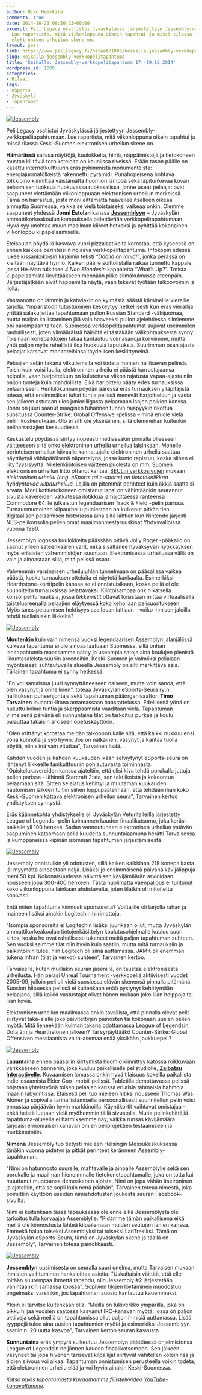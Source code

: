 ```yaml
---
author: Niko Heikkilä
comments: true
date: 2014-10-23 08:50:23+00:00
excerpt: Peli Legacy osallistui Jyväskylässä järjestettyyn Jessembly-verkkopelitapahtumaan.
  Lue raportista, mitä viikonloppuna oikein tapahtui ja missä tilassa Keski-Suomen
  elektronisen urheilun skene on.
layout: post
link: https://www.pelilegacy.fi/hitaat/1005/keikalla-jessembly-verkkopelitapahtuma
slug: keikalla-jessembly-verkkopelitapahtuma
title: 'Keikalla: Jessembly-verkkopelitapahtuma 17.-19.10.2014'
wordpress_id: 1005
categories:
- Hitaat
tags:
- eSports
- Jyväskylä
- Tapahtumat
---
```


[![Jessembly](/uploads/2014/10/jessembly1-1050x700.jpg)](/uploads/2014/10/jessembly1.jpg)



Peli Legacy osallistui Jyväskylässä järjestettyyn Jessembly-verkkopelitapahtumaan. Lue raportista, mitä viikonloppuna oikein tapahtui ja missä tilassa Keski-Suomen elektronisen urheilun skene on.



**Hämärässä** salissa näyttöjä, kuulokkeita, hiiriä, näppäimistöjä ja tietokoneen mustan kiiltäviä tornikoteloita on kauniissa riveissä. Erään tason päälle on kasattu internetkulttuurin eräs pyhimmistä monumenteista: energiajuomatölkeistä rakennettu pyramidi. Punahopeisena hohtava tölkkipino kiinnittää väistämättä huomion lämpöä sekä läpitunkevaa kovan pelaamisen tuoksua huokuvassa ruokasalissa, jonne useat pelaajat ovat saapuneet viettämään viikonloppuaan elektronisen urheilun merkeissä. Tämä on harrastus, josta moni eittämättä haaveilee itselleen oikeaa ammattia Suomessa, vaikka se vielä toistaiseksi vaikeaa onkin. Olemme saapuneet yhdessä **Jonni Estolan** kanssa [**Jessemblyyn**](http://jessembly.fi/) – Jyväskylän ammattikorkeakoulun kampuksella pidettävään verkkopelitapahtumaan. Hyvä syy unohtaa muun maailman kiireet hetkeksi ja pyhittää kokonainen viikonloppu kilpapelaamiselle.

Eteisaulan pöydällä kasvava vuori pizzalaatikoita korostaa, että kyseessä on ennen kaikkea perinteisiin nojaava verkkopelitapahtuma. Infokopin edessä lukee kissankokoisin kirjaimin teksti _“Däällä on lanid!”_, jonka perässä on kieltään näyttävä hymiö. Kaiken päälle soittolistalla raikaa tunnettu kappale, jossa He-Man tulkitsee _4 Non Blondesin_ kappaletta “What’s Up?”. Totista kilpapelaamista lievittääkseen mennään pilke silmäkulmassa eteenpäin. Järjestäjätkään eivät happamilta näytä, vaan tekevät työtään talkoovoimin ja ilolla.

Vastaanotto on lämmin ja kahviakin on kylmästä säästä kärsineille vieraille tarjolla. Ympäristöön tutustuminen keskeytyy hetkellisesti kun eräs vierailija yrittää salakuljettaa tapahtumaan pullon Russian Standard -väkijuomaa, mutta maljan kallistaminen jää vain haaveeksi pullon ajelehtiessa silmiemme ohi parempaan talteen. Suomessa verkkopelitapahtumat sujuvat useimmiten rauhallisesti, joten ylimääräistä häiriötä ei tästäkään välikohtauksesta synny. Toisinaan konepaikkojen takaa kantautuu voimasanoja korviimme, mutta yhtä paljon myös rehellistä iloa huokuvia taputuksia. Suurimman osan ajasta pelaajat katsovat monitoreihinsa täydellisen keskittyneinä.

Pelaajien selän takana vilkuilemalla voi todeta monien hallitsevan pelinsä. Toisin kuin voisi luulla, elektroninen urheilu ei päästä harrastajaansa helpolla, vaan harjoitteluun on kulutettava viikon rajatusta vapaa-ajasta niin paljon tunteja kuin mahdollista. Eikä harjoittelu pääty edes turnauksissa pelaamiseen. Henkilökunnan pöydän ääressä eräs turnauksen ylläpitäjistä toteaa, että ensimmäiset tuhat tuntia pelissä menevät harjoitteluun ja vasta sen jälkeen astutaan ulos junioriliigasta pelaamaan isojen poikien kanssa. Jonni on juuri saanut maagisen tuhannen tunnin rajapyykin rikottua suositussa Counter-Strike: Global Offensive -pelissä – minä en ole vielä peliin koskenutkaan. Olo ei silti ole yksinäinen, sillä olemmehan kuitenkin peliharrastajien keskuudessa.

Keskustelu pöydässä siirtyy nopeasti mediassakin pinnalla olleeseen väitteeseen siitä onko elektroninen urheilu urheilua laisinkaan. Monelle perinteisen urheilun kiivaalle kannattajalle elektroninen urheilu saattaa näyttäytyä vähäpätöisenä näpertelynä, jossa kunto rapistuu, koska siihen ei liity fyysisyyttä. Mielenkiintoisen väitteen puolesta on mm. Suomen elektronisen urheilun liitto ottanut kantaa. [SEUL:n verkkosivujen](http://www.seul.fi/esports/) mukaan _elektroninen urheilu (eng. eSports tai e-sports) on tietotekniikkaa hyödyntävää kilpaurheilua_. Lajilla on pitemmät perinteet kuin äkkiä saattaisi arvata. Moni kotitietokoneen omistanut lapsi on vähintäänkin seurannut sivusta kavereiden vatkatessa ilotikkua ja hajottaessa ranteensa Commodore 64:lle julkaistun legendaarisen Track & Field -pelin parissa. Turnausmuotoinen kilpaurheilu puolestaan on kulkenut pitkän tien digitaalisen pelaamisen historiassa aina siitä lähtien kun Nintendo järjesti NES-pelikonsolin pelien omat maailmanmestaruuskisat Yhdysvalloissa vuonna 1990.

Jessemblyn logossa kuulokkeita päässään pitävä Jolly Roger -pääkallo on saanut ylleen sateenkaaren värit, mikä sisältänee hyväksyvän nyökkäyksen myös erilaisten vähemmistöjen suuntaan. Elektronisessa urheilussa väliä on vain ja ainoastaan sillä, mitä pelissä osaat.

Vahvemmin varsinaisen urheilujuhlan tunnelmaan on pääsalissa vaikea päästä, koska turnauksen otteluita ei näytetä kankaalta. Esimerkiksi Hearthstone-korttipelin kanssa se ei onnistuisikaan, koska peliä ei ole suunniteltu turnauksissa pelattavaksi. Kiintoisampaa onkin katsella konsolipeliturnauksia, jossa _tekkenistit_ ottavat toisistaan mittaa virtuaalisella taisteluareenalla pelaajien eläytyessä koko kehollaan pelisuoritukseen. Myös tanssipelaamisen hektisyys saa leuan lattiaan – voiko ihmisen jaloilla tehdä tuollaisiakin liikkeitä?

[![Jessembly](/uploads/2014/10/jessembly2-1050x590.jpg)](/uploads/2014/10/jessembly2.jpg)

**Muutenkin** kuin vain nimensä vuoksi legendaarisen Assemblyn jalanjäljissä kulkeva tapahtuma ei ole ainoaa laatuaan Suomessa, sillä onhan lanitapahtumia maassamme nähty jo useampia satoja aina koulujen pienistä liikuntasaleista suuriin areenoihin. Keski-Suomen jo valmiiksi pelialaan myönteisesti suhtautuvalla alueella Jessembly on silti merkittävä asia. Tällainen tapahtuma ei synny hetkessä.

"En voi samaistua juuri synnyttäneeseen naiseen, mutta voin sanoa, että olen väsynyt ja onnellinen", toteaa Jyväskylän eSports-Seura ry:n hallituksen puheenjohtaja sekä tapahtuman pääorganisaattori **Timo Tarvainen** lauantai-iltana antamassaan haastattelussa. Edellisenä yönä on nukuttu kolme tuntia ja skarppaamista vaaditaan vielä. Tapahtuman viimeisenä päivänä eli sunnuntaina tilat on tarkoitus purkaa ja koulu palauttaa takaisin arkiseen opetuskäyttöön.

"Olen yrittänyt korostaa meidän talkooporukalle sitä, että kaikki nukkuu ensi yönä kunnolla ja syö hyvin. Jos on nälkäinen, väsynyt ja kantaa tuolla pöytiä, niin siinä vain vituttaa", Tarvainen lisää.

Kahden vuoden ja kahden kuukauden ikään selviytynyt eSports-seura on lähtenyt liikkeelle fanikulttuuriin pohjautuvasta toiminnasta. "Opiskelukavereiden kanssa ajateltiin, että olisi kiva tehdä porukalla juttuja pelien parissa – lähinnä Starcraft 2:sta, sen taktiikoista ja kokoontua pelaamaan sitä. Sitten se ajatus kehittyi ja muutaman kuukauden hautomisen jälkeen tultiin siihen loppupäätelmään, että tehdään ihan koko Keski-Suomen kattava elektronisen urheilun seura", Tarvainen kertoo yhdistyksen synnystä.

Eräs käännekohta yhdistykselle oli Jyväskylän Veturitalleilla järjestetty League of Legends -pelin kolmannen kauden finaalikatsomo, joka keräsi paikalle yli 100 henkeä. Sadan vannoutuneen elektronisen urheilun ystävän saapuminen katsomaan peliä kuudelta sunnuntaiaamuna herätti Tarvaisessa ja kumppaneissa kipinän isomman tapahtuman järjestämisestä.

[![Jessembly](/uploads/2014/10/jessembly4-1050x590.jpg)](/uploads/2014/10/jessembly4.jpg)

Jessembly onnistuikin yli odotusten, sillä kaiken kaikkiaan 218 konepaikasta jäi myymättä ainoastaan neljä. Lisäksi jo ensimmäisenä päivänä kävijälippuja meni 50 kpl. Kokonaisuudessa päivittäisen kävijämäärän arvioidaan nousseen jopa 300-400 henkeen. Tästä huolimatta väenpaljous ei tuntunut koko viikonloppuna lainkaan ahdistavalta, joten tilatkin oli mitoitettu sopivasti.

Entä miten tapahtuma kiinnosti sponsoreita? Voittajille oli tarjolla rahan ja maineen lisäksi ainakin Logitechin hiirimattoja.

“Isompia sponsoreita ei Logitechin lisäksi juurikaan ollut, mutta Jyväskylän ammattikorkeakoulun tietojenkäsittelyn koulutusohjelmalle kuuluu suuri kiitos, koska he ovat rahallisesti tukeneet meitä paljon tapahtuman suhteen. Sen vuoksi saimme tilat niin hyvin kuin saatiin, mutta mitä turnauksiin ja palkintoihin tulee, niin Logitech oli siinä auttamassa. JAMK oli enemmän tukena infran (tilat ja verkot) suhteen”, Tarvainen kertoo.

Tarvaisella, kuten muillakin seuran jäsenillä, on taustaa elektronisesta urheilusta. Hän pelasi Unreal Tournament -verkkopeliä aktiivisesti vuodet 2005-09, jolloin peli oli vielä suosiossa elävän skenensä pinnalla pitämänä. Suosion hiipuessa pelissä ei kuitenkaan enää pystynyt kehittymään pelaajana, sillä kaikki vastustajat olivat hänen mukaan joko liian helppoja tai liian kovia.

Elektronisen urheilun maailmassa onkin tavallista, että pinnalla olevat pelit siirtyvät taka-alalle joko päivitettyjen painosten tai kokonaan uusien pelien myötä. Mitä lieneekään kulman takana odottamassa League of Legendsin, Dota 2:n ja Hearthstonen jälkeen? Tai syrjäyttääkö Counter-Strike: Global Offensiven messiaanista valta-asemaa enää yksikään joukkuepeli?

[![Jessembly](/uploads/2014/10/jessembly3-1050x590.jpg)](/uploads/2014/10/jessembly3.jpg)

**Lauantaina** ennen pääsaliin siirtymistä huomio kiinnittyy katossa roikkuvaan värikkääseen banneriin, joka kuuluu paikalliselle pelistudiolle, [**Zaibatsu Interactivelle**](http://zaibatsu.fi/). Kuvaamisen lomassa onkin hyvä tilaisuus kokeilla paikallista indie-osaamista Elder Goo -mobiilipelissä. Tabletilla demottavassa pelissä ohjataan yhteistyönä toisen pelaajan kanssa erilaisia tahmaisia hahmoja maaliin labyrintissa. Etäisesti peli tuo mieleen hitiksi nousseen Thomas Was Alonen ja sopivalla tarinallistamisella persoonallisesti suunnitellun pelin voisi ennustaa pärjäävän hyvin markkinoilla. Käyntikortit vaihtavat omistajaa – ehkä heistä luetaan vielä myöhemmin tällä sivustolla. Muita pelinkehittäjiä tapahtuma-alueella ei harmiksemme näy, vaikka runsas kävijämäärä tarjoaisi erinomaisen kanavan omien peliprojektien testaamiseen ja markkinointiin.

**Nimenä** Jessembly tuo tietysti mieleen Helsingin Messukeskuksessa tänäkin vuonna pidetyn ja pitkät perinteet keränneen Assembly-tapahtuman.

"Nimi on hatunnosto suurelle, mahtavalle ja ainoalle Assemblylle sekä sen porukalle ja maailman hienoimmalle tietokonetapahtumalle, joka on totta kai muuttanut muotoansa demoskenen ajoista. Nimi on jopa vähän itseironinen ja ajateltiin, että se sopii kuin nenä päähän", Tarvainen toteaa nimestä, joka poimittiin käyttöön useiden nimiehdotusten joukosta seuran Facebook-sivuilta.

Nimi ei kuitenkaan tässä tapauksessa ole enne eikä Jessemblysta ole tarkoitus tulla korvaajaa Assemblylle. "Pidämme tämän paikallisena eikä meillä ole kiinnostusta lähteä kilpailemaan muiden seutujen lanien kanssa. Emmekä halua toiseksi Assemblyksi tai toiseksi LanTrekiksi. Tämä on Jyväskylän eSports-Seura, tämä on Jyväskylän skene ja täällä on Jessembly”, Tarvainen toteaa painokkaasti.

[![Jessembly](/uploads/2014/10/jessembly5-1050x590.jpg)](/uploads/2014/10/jessembly5.jpg)

**Jessemblyn** uusimisesta on seuralla suuri unelma, mutta Tarvaisen mukaan ihmisten vaihtuminen hankaloittaa asioita. "Uskaltaisin väittää, että ellei mitään suurempaa ihmettä tapahdu, niin Jessembly #2 järjestetään vähintäänkin samassa koossa". Sopivien tilojen löytäminen muodostuu ongelmaksi varsinkin, jos tapahtuman suosio kantautuu kauemmaksi.

Yksin ei tarvitse kuitenkaan olla. “Meillä on tukiverkko ympärillä, joka on pikku hiljaa vuosien saatossa kasvanut IRC-kanavan myötä, jossa on paljon aktiiveja sekä meillä on tapahtumissa ollut paljon ihmisiä auttamassa. Lisää tyyppejä tulee aina uusien tapahtumien myötä ja esimerkiksi Jessemblyyn saatiin n. 20 uutta kasvoa", Tarvainen kertoo seuran kasvusta.

**Sunnuntaina** eräs ympyrä sulkeutuu Jessemblyn päättäessä ohjelmistonsa League of Legendsin neljännen kauden finaalikatsomoon. Sen jälkeen väsyneet tai jopa hivenen tärisevät kilpailijat siirtyvät vähitellen koteihinsa ja tilojen siivous voi alkaa. Tapahtuman onnistumisen perusteella voikin todeta, että elektroninen urheilu elää ja voi hyvin ainakin Keski-Suomessa.

_Katso myös tapahtumasta kuvaamamme fiilistelyvideo [YouTube-kanavaltamme](http://youtu.be/vYxwVAzhgfQ)._
